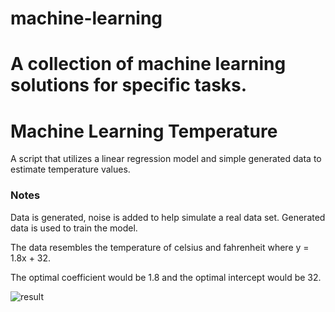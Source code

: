 # machine-learning
A collection of machine learning solutions for specific tasks.
=======
# Machine Learning Temperature
A script that utilizes a linear regression model and simple generated data to estimate temperature values.

### Notes
Data is generated, noise is added to help simulate a real data set. Generated data is used to train the model.

The data resembles the temperature of celsius and fahrenheit where y = 1.8x + 32.

The optimal coefficient would be 1.8 and the optimal intercept would be 32.

![result](https://alexsikorski.net/img/machine-learning-temperature/result.jpg)
